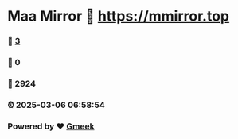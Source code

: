 # Maa Mirror :link: https://mmirror.top 
### :page_facing_up: [3](https://mmirror.top/tag.html) 
### :speech_balloon: 0 
### :hibiscus: 2924 
### :alarm_clock: 2025-03-06 06:58:54 
### Powered by :heart: [Gmeek](https://github.com/Meekdai/Gmeek)
